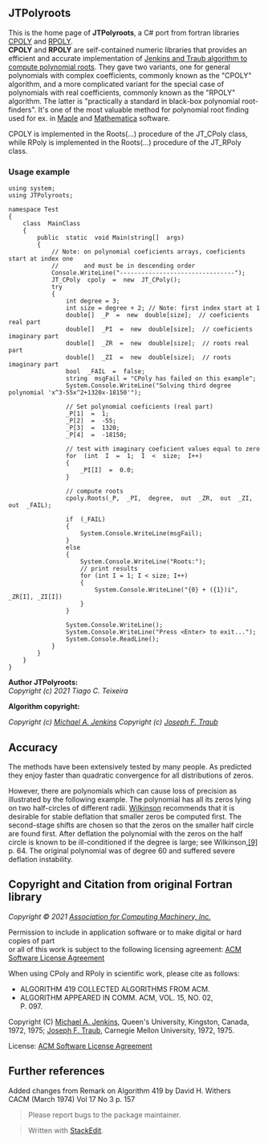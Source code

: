 ﻿## JTPolyroots  
  
  
This is the home page of **JTPolyroots**, a C# port from fortran libraries [CPOLY](https://calgo.acm.org/419.gz) and [RPOLY](https://calgo.acm.org/493.gz).  
**CPOLY** and **RPOLY** are self-contained numeric libraries that provides an efficient and accurate implementation of [Jenkins and Traub algorithm to compute polynomial roots](https://en.wikipedia.org/wiki/Jenkins%E2%80%93Traub_algorithm). 
They gave two variants, one for general polynomials with complex coefficients, commonly known as the "CPOLY" algorithm, and a more complicated variant for the special case of polynomials with real coefficients, commonly known as the "RPOLY" algorithm. The latter is "practically a standard in black-box polynomial root-finders".
It's one of the most valuable method for polynomial root finding used for ex. in [Maple](https://www.maplesoft.com/) and [Mathematica](https://www.wolfram.com/mathematica/) software.

CPOLY is implemented in the Roots(...) procedure of the JT_CPoly class, while RPoly is implemented in the Roots(...) procedure of the JT_RPoly class.

### Usage example

    using system;
    using JTPolyroots;
    
    namespace Test
    {
        class  MainClass  
        {
            public  static  void Main(string[]  args)  
            {  
                // Note: on polynomial coeficients arrays, coeficients start at index one 
                //       and must be in descending order
                Console.WriteLine("--------------------------------");  
                JT_CPoly  cpoly  =  new  JT_CPoly();  
                try  
                {  
                    int degree = 3;
                    int size = degree + 2; // Note: first index start at 1
                    double[]  _P  =  new  double[size];  // coeficients real part
                    double[]  _PI  =  new  double[size];  // coeficients imaginary part
                    double[]  _ZR  =  new  double[size];  // roots real part
                    double[]  _ZI  =  new  double[size];  // roots imaginary part
                    bool  _FAIL  =  false;  
                    string  msgFail = "CPoly has failed on this example";  
                    System.Console.WriteLine("Solving third degree polynomial 'x^3-55x^2+1320x-18150'");  
                    
                    // Set polynomial coeficients (real part)
                    _P[1]  =  1;  
                    _P[2]  =  -55;  
                    _P[3]  =  1320;  
                    _P[4]  =  -18150;  
            
                    // test with imaginary coeficient values equal to zero
                    for  (int  I  =  1;  I  <  size;  I++) 
                    {  
                        _PI[I]  =  0.0;  
                    }  
  
                    // compute roots
                    cpoly.Roots(_P,  _PI,  degree,  out  _ZR,  out  _ZI,  out  _FAIL);

                    if  (_FAIL)  
                    {  
                        System.Console.WriteLine(msgFail);  
                    }
                    else
                    {   
                        System.Console.WriteLine("Roots:");
                        // print results
                        for (int I = 1; I < size; I++)
                        {
                            System.Console.WriteLine("{0} + ({1})i", _ZR[I], _ZI[I])
                        }
                    }           
            
                    System.Console.WriteLine();
                    System.Console.WriteLine("Press <Enter> to exit..."); 
                    System.Console.ReadLine();
                }
            }
        }
    }
  
    
**Author JTPolyroots:**  
<i>Copyright (c) 2021 Tiago C. Teixeira</i>  
  
**Algorithm copyright:**

<i>Copyright (c) [Michael A. Jenkins](https://research.cs.queensu.ca/home/maj/)</i>
<i>Copyright (c) [Joseph F. Traub](http://dli.library.cmu.edu/traub/)</i>

## Accuracy  
  
The methods have been extensively tested by many people. As predicted they enjoy faster than quadratic convergence for all distributions of zeros.

However, there are polynomials which can cause loss of precision as illustrated by the following example. The polynomial has all its zeros lying on two half-circles of different radii. [Wilkinson](https://en.wikipedia.org/wiki/James_H._Wilkinson "James H. Wilkinson") recommends that it is desirable for stable deflation that smaller zeros be computed first. The second-stage shifts are chosen so that the zeros on the smaller half circle are found first. After deflation the polynomial with the zeros on the half circle is known to be ill-conditioned if the degree is large; see Wilkinson,[[9]](https://en.wikipedia.org/wiki/Jenkins%E2%80%93Traub_algorithm#cite_note-9) p. 64. The original polynomial was of degree 60 and suffered severe deflation instability.
  
## Copyright and Citation from original Fortran library  

<i>Copyright © 2021 [Association for Computing Machinery, Inc.](https://www.acm.org/)  </i>

Permission to include in application software or to make digital or hard copies of part  
or all of this work is subject to the following licensing agreement:
[ACM Software License Agreement](https://www.acm.org/publications/policies/software-copyright-notice)

When using CPoly and RPoly in scientific work, please cite as follows:  

* ALGORITHM 419 COLLECTED ALGORITHMS FROM ACM.  
* ALGORITHM APPEARED IN COMM. ACM, VOL. 15, NO. 02,  
P. 097.  
 

Copyright (C) [Michael A. Jenkins](https://research.cs.queensu.ca/home/maj/), Queen's University, Kingston, Canada, 1972, 1975; [Joseph F. Traub](http://dli.library.cmu.edu/traub/), Carnegie Mellon University, 1972, 1975.  
  
License: [ACM Software License Agreement](https://www.acm.org/publications/policies/software-copyright-notice)
  

## Further references  
  
Added changes from Remark on Algorithm 419 by David H. Withers  
CACM (March 1974) Vol 17 No 3 p. 157
  
  
> Please report bugs to the package maintainer.  
  
> Written with [StackEdit](https://stackedit.io/).
